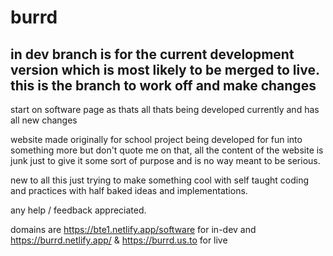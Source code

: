 # burrd


<h2> in dev branch is for the current development version which is most likely to be merged to live.
this is the branch to work off and make changes </h2>

start on software page as thats all thats being developed currently and has all new changes

website made originally for school project being developed for fun into something more but don't quote me on that, all the content of the website is junk just to give it some sort of purpose and is no way meant to be serious.

new to all this just trying to make something cool with self taught coding and practices with half baked ideas and implementations.

any help / feedback appreciated.

domains are https://bte1.netlify.app/software for in-dev and https://burrd.netlify.app/ & https://burrd.us.to for live 
